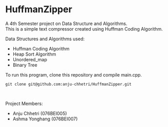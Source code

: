 # HuffmanZipper
A 4th Semester project on Data Structure and Algorithms. </br>
This is a simple text compressor created using Huffman Coding Algorithm.

Data Structures and Algorithms used:
* Huffman Coding Algorithm
* Heap Sort Algorithm
* Unordered_map
* Binary Tree

To run this program, clone this repository and compile main.cpp.</br>
``` 
git clone git@github.com:anju-chhetri/HuffmanZipper.git
```
</br>

Project Members:
* Anju Chhetri (076BEI005)
* Ashma Yonghang (076BEI007)
